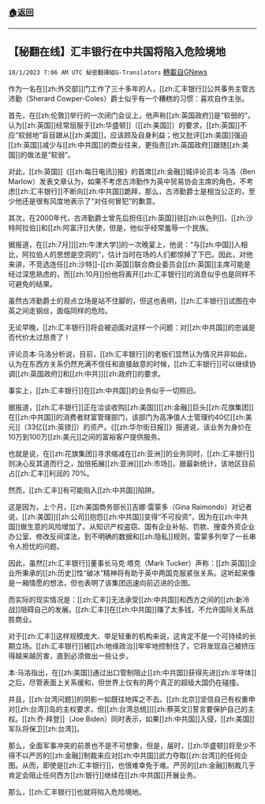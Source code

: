###  [:house:返回](README.md)
---


## 【秘翻在线】汇丰银行在中共国将陷入危险境地
`10/1/2023 7:06 AM UTC 秘密翻譯組G-Translators` [轉載自GNews](https://gnews.org/articles/1763384)

作为一名在[[zh:外交部]]门工作了三十多年的人，[[zh:汇丰银行]]公共事务主管古沛勤（Sherard Cowper-Coles）爵士似乎有一个糟糕的习惯：喜欢自作主张。

首先，在[[zh:伦敦]]举行的一次闭门会议上，他声称[[zh:英国政府]]是“软弱的”，认为[[zh:英国]]经常屈服于[[zh:华盛顿]]（[[zh:美国]]）的要求，[[zh:英国]]不应“软弱地”盲目跟从[[zh:美国]]，应该顾及自身利益；他又批评[[zh:美国]]强迫[[zh:英国]]减少与[[zh:中共国]]的商业往来，更指责[[zh:英国政府]]跟随[[zh:美国]]的做法是“软弱”。

对此，[[zh:英国]]《[[zh:每日电讯]]报》的首席[[zh:金融]]城评论员本·马洛（Ben Marlow）发表文章认为，如果不考虑古沛勤作为英中贸易协会主席的角色，不考虑[[zh:汇丰银行]]不断向[[zh:中共国]]跪拜，那么，古沛勤爵士是相当公正的，至少他还是很有风度地表示了“对任何冒犯”的歉意。

其次，在2000年代，古沛勤爵士曾先后担任[[zh:英国]]驻[[zh:以色列]]、[[zh:沙特阿拉伯]]和[[zh:阿富汗]]大使，但是，他似乎经常羞辱一个民族。

据报道，在[[zh:7月]][[zh:牛津大学]]的一次晚宴上，他说：“与[[zh:中国]]人相比，阿拉伯人的思想是空洞的”，估计当时在场的人们都惊掉了下巴。因此，对他来讲，不竞选连任[[zh:沙特]]\-[[zh:英国]]联合商业委员会[[zh:英国]]主席可能是经过深思熟虑的，而[[zh:10月]]份他将离开[[zh:汇丰银行]]的消息似乎也是同样不可避免的结果。

虽然古沛勤爵士的观点立场是站不住脚的，但这也表明，[[zh:汇丰银行]]试图在中英之间走钢丝，面临同样的危险。

无论早晚，[[zh:汇丰银行]]将会被迫面对这样一个问题：对[[zh:中共国]]的忠诚是否代价太过昂贵了！

评论员本·马洛分析说，目前，[[zh:汇丰银行]]的老板们显然认为情况并非如此，认为在东西方关系仍然充满不信任和直接敌意的时候，[[zh:汇丰银行]]可以继续协调[[zh:英国政府]]和[[zh:中共]][[zh:政府]]的要求。

事实上，[[zh:汇丰银行]]在[[zh:中共国]]的业务似乎一切照旧。

据报道，[[zh:汇丰银行]]正在洽谈收购[[zh:美国]][[zh:金融]]巨头[[zh:花旗集团]]在[[zh:中共国]]的消费者财富管理部门，该部门为高净值人士管理约40亿[[zh:美元]]（33亿[[zh:英镑]]）的资产。《[[zh:华尔街日报]]》报道说，该业务为身价在10万到100万[[zh:美元]]之间的富裕客户提供服务。

也就是说，在[[zh:花旗集团]]寻求缩减在[[zh:亚洲]]的业务同时，[[zh:汇丰银行]]则决心反其道而行之，加倍拓展[[zh:亚洲]][[zh:市场]]，据最新统计，该地区目前占[[zh:汇丰]]利润的 70%。

然而，[[zh:汇丰]]有可能陷入[[zh:中共国]]陷阱。

这是因为，上个月，[[zh:美国商务部长]]吉娜·雷蒙多（Gina Raimondo）对记者说，[[zh:美国]][[zh:公司]]抱怨[[zh:中共国]]变得“不可投资”，因为在[[zh:中共国]]做生意的风险增加了。从知识产权盗窃、国有企业补贴、罚款、搜查外资企业办公室、修改反间谍法，到不明确的数据和[[zh:隐私]]规则，雷蒙多列举了一长串令人担忧的问题。

因此，虽然[[zh:汇丰银行]]董事长马克·塔克（Mark Tucker）声称：[[zh:英国]]企业所秉承的[[zh:历史]]性“破冰”精神将有助于英中两国克服紧张关系。这听起来像是一厢情愿的想法，但也表明了该集团迅速向前迈进的企图。

而实际的现实情况是：[[zh:汇丰]]无法承受[[zh:中共国]]和西方之间的[[zh:新冷战]]阻碍自己的发展。[[zh:汇丰]]在[[zh:中共国]]赚了太多钱，不允许国际关系战胜商业。

对于[[zh:汇丰]]这样规模庞大、举足轻重的机构来说，这肯定不是一个可持续的长期立场。[[zh:汇丰银行]]被[[zh:地缘政治]]牢牢地控制住了，它将发现自己被挤压得越来越厉害，直到必须做出一些让步。

本·马洛指出，在[[zh:美国]]通过出口管制阻止[[zh:中共国]]获得先进[[zh:半导体]]之后，尽管表面上关系缓和，但世界上仅有的两个真正的超级大国仍在碰撞。

并且，[[zh:台湾问题]]的阴影一如既往地挥之不去。[[zh:北京]]坚信自己有权重申对[[zh:台湾]]岛的主权要求，但[[zh:台湾总统]][[zh:蔡英文]]誓言要保护自己的主权。[[zh:乔·拜登]]（Joe Biden）同时表示，如果[[zh:中共国]]入侵，[[zh:美国]]军队将保卫[[zh:台湾]]。

那么，全面军事冲突的前景也不是不可想象，但是，届时，[[zh:华盛顿]]将至少不得不以严厉的[[zh:金融]]制裁来应对[[zh:中共国]]武力夺取[[zh:台湾]]的任何企图。从而，即使是[[zh:汇丰银行]]，也很难幸免于难。严厉的[[zh:金融]]制裁几乎肯定会阻止任何西方[[zh:银行]]继续在[[zh:中共国]]开展业务。

那么，[[zh:汇丰银行]]也就将陷入危险境地。
